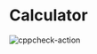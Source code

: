 # Calculator

![cppcheck-action](https://github.com/99002597/Calculator/workflows/cppcheck-action/badge.svg?branch=main)

